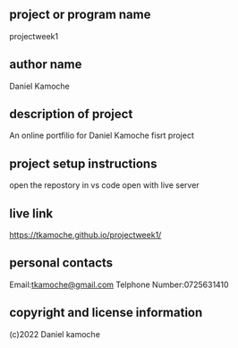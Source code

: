 ## project or program name
projectweek1

## author name
Daniel Kamoche

## description of project
An online portfilio for Daniel Kamoche fisrt project

## project setup instructions
open the repostory in vs code
open with live server

## live link
https://tkamoche.github.io/projectweek1/

## personal contacts
Email:tkamoche@gmail.com
Telphone Number:0725631410

## copyright and license information
(c)2022 Daniel kamoche
